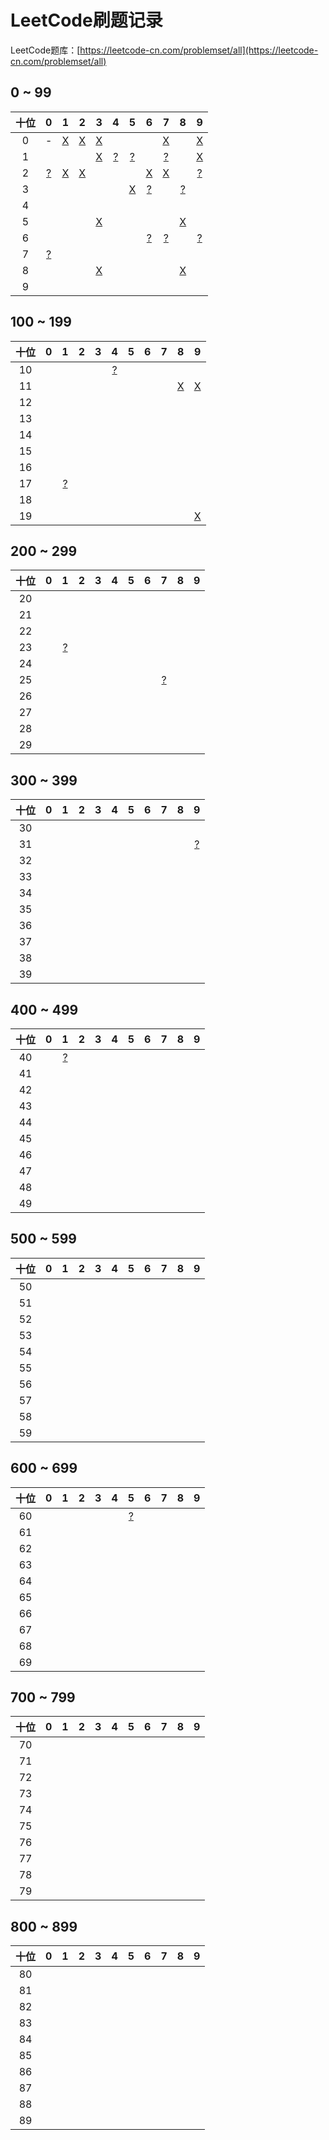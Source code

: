 # LeetCode刷题记录

LeetCode题库：[https://leetcode-cn.com/problemset/all](https://leetcode-cn.com/problemset/all)

## 0 ~ 99

| 十位 | 0 | 1 | 2 | 3 | 4 | 5 | 6 | 7 | 8 | 9 |
| :-: | :-: | :-: | :-: | :-: | :-: | :-: | :-: | :-: | :-: | :-: |
| 0 | - | [X](alg/leetcode/code/1.md) | [X](alg/leetcode/code/2.md) | [X](alg/leetcode/code/3.md) | | | | [X](alg/leetcode/code/7.md) | | [X](alg/leetcode/code/9.md) |
| 1 | | | | [X](alg/leetcode/code/13.md) | [?](alg/leetcode/code/14.md) | [?](alg/leetcode/code/15.md) | | [?](alg/leetcode/code/17.md) | | [X](alg/leetcode/code/19.md) |
| 2 | [?](alg/leetcode/code/20.md) | [X](alg/leetcode/code/21.md) | [X](alg/leetcode/code/22.md) | | | | [X](alg/leetcode/code/26.md) | [X](alg/leetcode/code/27.md) | | [?](alg/leetcode/code/29.md) |
| 3 | | | | | | [X](alg/leetcode/code/35.md) | [?](alg/leetcode/code/36.md) | | [?](alg/leetcode/code/38.md) | |
| 4 | | | | | | | | | | |
| 5 | | | | [X](alg/leetcode/code/53.md) | | | | | [X](alg/leetcode/code/58.md) | |
| 6 | | | | | | | [?](alg/leetcode/code/66.md) | [?](alg/leetcode/code/67.md) | | [?](alg/leetcode/code/69.md) |
| 7 | [?](alg/leetcode/code/70.md) | | | | | | | | | |
| 8 | | | | [X](alg/leetcode/code/83.md) | | | | | [X](alg/leetcode/code/88.md) | |
| 9 | | | | | | | | | | |

## 100 ~ 199

| 十位 | 0 | 1 | 2 | 3 | 4 | 5 | 6 | 7 | 8 | 9 |
| :-: | :-: | :-: | :-: | :-: | :-: | :-: | :-: | :-: | :-: | :-: |
| 10 | | | | | [?](alg/leetcode/code/104.md) | | | | | |
| 11 | | | | | | | | | [X](alg/leetcode/code/118.md) | [X](alg/leetcode/code/119.md) |
| 12 | | | | | | | | | | |
| 13 | | | | | | | | | | |
| 14 | | | | | | | | | | |
| 15 | | | | | | | | | | |
| 16 | | | | | | | | | | |
| 17 | | [?](alg/leetcode/code/171.md) | | | | | | | | |
| 18 | | | | | | | | | | |
| 19 | | | | | | | | | | [X](alg/leetcode/code/199.md) |

## 200 ~ 299

| 十位 | 0 | 1 | 2 | 3 | 4 | 5 | 6 | 7 | 8 | 9 |
| :-: | :-: | :-: | :-: | :-: | :-: | :-: | :-: | :-: | :-: | :-: |
| 20 | | | | | | | | | | |
| 21 | | | | | | | | | | |
| 22 | | | | | | | | | | |
| 23 | | [?](alg/leetcode/code/231.md) | | | | | | | | |
| 24 | | | | | | | | | | |
| 25 | | | | | | | | [?](alg/leetcode/code/257.md) | | |
| 26 | | | | | | | | | | |
| 27 | | | | | | | | | | |
| 28 | | | | | | | | | | |
| 29 | | | | | | | | | | |

## 300 ~ 399

| 十位 | 0 | 1 | 2 | 3 | 4 | 5 | 6 | 7 | 8 | 9 |
| :-: | :-: | :-: | :-: | :-: | :-: | :-: | :-: | :-: | :-: | :-: |
| 30 | | | | | | | | | | |
| 31 | | | | | | | | | | [?](alg/leetcode/code/319.md) |
| 32 | | | | | | | | | | |
| 33 | | | | | | | | | | |
| 34 | | | | | | | | | | |
| 35 | | | | | | | | | | |
| 36 | | | | | | | | | | |
| 37 | | | | | | | | | | |
| 38 | | | | | | | | | | |
| 39 | | | | | | | | | | |

## 400 ~ 499

| 十位 | 0 | 1 | 2 | 3 | 4 | 5 | 6 | 7 | 8 | 9 |
| :-: | :-: | :-: | :-: | :-: | :-: | :-: | :-: | :-: | :-: | :-: |
| 40 | | [?](alg/leetcode/code/401.md) | | | | | | | | |
| 41 | | | | | | | | | | |
| 42 | | | | | | | | | | |
| 43 | | | | | | | | | | |
| 44 | | | | | | | | | | |
| 45 | | | | | | | | | | |
| 46 | | | | | | | | | | |
| 47 | | | | | | | | | | |
| 48 | | | | | | | | | | |
| 49 | | | | | | | | | | |

## 500 ~ 599

| 十位 | 0 | 1 | 2 | 3 | 4 | 5 | 6 | 7 | 8 | 9 |
| :-: | :-: | :-: | :-: | :-: | :-: | :-: | :-: | :-: | :-: | :-: |
| 50 | | | | | | | | | | |
| 51 | | | | | | | | | | |
| 52 | | | | | | | | | | |
| 53 | | | | | | | | | | |
| 54 | | | | | | | | | | |
| 55 | | | | | | | | | | |
| 56 | | | | | | | | | | |
| 57 | | | | | | | | | | |
| 58 | | | | | | | | | | |
| 59 | | | | | | | | | | |

## 600 ~ 699

| 十位 | 0 | 1 | 2 | 3 | 4 | 5 | 6 | 7 | 8 | 9 |
| :-: | :-: | :-: | :-: | :-: | :-: | :-: | :-: | :-: | :-: | :-: |
| 60 | | | | | | [?](alg/leetcode/code/605.md) | | | | |
| 61 | | | | | | | | | | |
| 62 | | | | | | | | | | |
| 63 | | | | | | | | | | |
| 64 | | | | | | | | | | |
| 65 | | | | | | | | | | |
| 66 | | | | | | | | | | |
| 67 | | | | | | | | | | |
| 68 | | | | | | | | | | |
| 69 | | | | | | | | | | |

## 700 ~ 799

| 十位 | 0 | 1 | 2 | 3 | 4 | 5 | 6 | 7 | 8 | 9 |
| :-: | :-: | :-: | :-: | :-: | :-: | :-: | :-: | :-: | :-: | :-: |
| 70 | | | | | | | | | | |
| 71 | | | | | | | | | | |
| 72 | | | | | | | | | | |
| 73 | | | | | | | | | | |
| 74 | | | | | | | | | | |
| 75 | | | | | | | | | | |
| 76 | | | | | | | | | | |
| 77 | | | | | | | | | | |
| 78 | | | | | | | | | | |
| 79 | | | | | | | | | | |

## 800 ~ 899

| 十位 | 0 | 1 | 2 | 3 | 4 | 5 | 6 | 7 | 8 | 9 |
| :-: | :-: | :-: | :-: | :-: | :-: | :-: | :-: | :-: | :-: | :-: |
| 80 | | | | | | | | | | |
| 81 | | | | | | | | | | |
| 82 | | | | | | | | | | |
| 83 | | | | | | | | | | |
| 84 | | | | | | | | | | |
| 85 | | | | | | | | | | |
| 86 | | | | | | | | | | |
| 87 | | | | | | | | | | |
| 88 | | | | | | | | | | |
| 89 | | | | | | | | | | |

